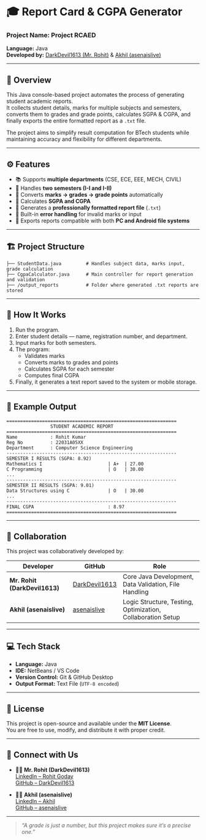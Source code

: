 # 🎓 Report Card & CGPA Generator

### Project Name: **Project RCAED**  
**Language:** Java  
**Developed by:** [DarkDevil1613 (Mr. Rohit)](https://www.linkedin.com/in/rohit-goday) & [Akhil (asenaislive)](https://github.com/asenaislive)

---

## 🧩 Overview
This Java console-based project automates the process of generating student academic reports.  
It collects student details, marks for multiple subjects and semesters, converts them to grades and grade points, calculates SGPA & CGPA, and finally exports the entire formatted report as a `.txt` file.  

The project aims to simplify result computation for BTech students while maintaining accuracy and flexibility for different departments.

---

## ⚙️ Features
- 📚 Supports **multiple departments** (CSE, ECE, EEE, MECH, CIVIL)
- 🧾 Handles **two semesters (I-I and I-II)**  
- 🔢 Converts **marks → grades → grade points** automatically
- 🧮 Calculates **SGPA and CGPA**
- 📄 Generates a **professionally formatted report file** (`.txt`)
- 🧠 Built-in **error handling** for invalid marks or input
- 📱 Exports reports compatible with both **PC and Android file systems**

---

## 🏗️ Project Structure
```
├── StudentData.java         # Handles subject data, marks input, grade calculation
├── CgpaCalculator.java      # Main controller for report generation and validation
├── /output_reports          # Folder where generated .txt reports are stored
```

---

## 🚀 How It Works
1. Run the program.  
2. Enter student details — name, registration number, and department.  
3. Input marks for both semesters.  
4. The program:
   - Validates marks
   - Converts marks to grades and points
   - Calculates SGPA for each semester
   - Computes final CGPA
5. Finally, it generates a text report saved to the system or mobile storage.

---

## 🧮 Example Output
```
==============================================================
                STUDENT ACADEMIC REPORT
==============================================================
Name            : Rohit Kumar
Reg No          : 22031A05XX
Department      : Computer Science Engineering
--------------------------------------------------------------
SEMESTER I RESULTS (SGPA: 8.92)
Mathematics I                        | A+  | 27.00
C Programming                        | O   | 30.00
...
--------------------------------------------------------------
SEMESTER II RESULTS (SGPA: 9.01)
Data Structures using C              | O   | 30.00
...
--------------------------------------------------------------
FINAL CGPA                           : 8.97
==============================================================
```

---

## 🤝 Collaboration
This project was collaboratively developed by:

| Developer | GitHub | Role |
|------------|---------|------|
| **Mr. Rohit (DarkDevil1613)** | [DarkDevil1613](https://github.com/DarkDevil1613) | Core Java Development, Data Validation, File Handling |
| **Akhil (asenaislive)** | [asenaislive](https://github.com/asenaislive) | Logic Structure, Testing, Optimization, Collaboration Setup |

---

## 💻 Tech Stack
- **Language:** Java  
- **IDE:** NetBeans / VS Code  
- **Version Control:** Git & GitHub Desktop  
- **Output Format:** Text File (`UTF-8 encoded`)  

---

## 📜 License
This project is open-source and available under the **MIT License**.  
You are free to use, modify, and distribute it with proper credit.

---

## 🔗 Connect with Us

- 👨‍💻 **Mr. Rohit (DarkDevil1613)**  
  [LinkedIn – Rohit Goday](https://www.linkedin.com/in/rohit-goday)  
  [GitHub – DarkDevil1613](https://github.com/DarkDevil1613)

- 👨‍💻 **Akhil (asenaislive)**  
  [LinkedIn – Akhil](https://www.linkedin.com/in/akhil-pasupulati)  
  [GitHub – asenaislive](https://github.com/asenaislive)

---

> _“A grade is just a number, but this project makes sure it’s a precise one.”_
